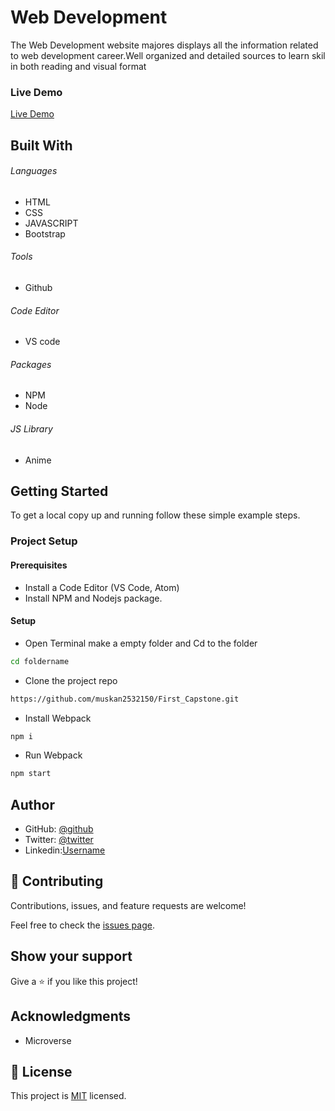 # Web Development
The Web Development website majores displays all the information related to web development career.Well organized  and detailed sources to learn skil in both reading and visual format

 ### Live Demo
 [Live Demo](https://muskan2532150.github.io/First_Capstone)

## Built With

###### Languages 
- HTML
- CSS
- JAVASCRIPT
- Bootstrap

###### Tools  
- Github

###### Code Editor
- VS code

###### Packages 
- NPM
- Node

###### JS Library
- Anime

## Getting Started

To get a local copy up and running follow these simple example steps.

### Project Setup

#### Prerequisites
- Install a Code Editor (VS Code, Atom)
- Install NPM and Nodejs package.

#### Setup
- Open Terminal make a empty folder and Cd to the folder
 ```bash  
 cd foldername
 ```
- Clone the project repo
```bash 
https://github.com/muskan2532150/First_Capstone.git
```
- Install Webpack 
```bash
npm i
```
- Run Webpack
```bash
npm start
```

## Author

- GitHub: [@github](https://github.com/muskan2532150)
- Twitter: [@twitter](muskan2532150)
- Linkedin:[Username](https://www.linkedin.com/in/muskan-gupta-869165225/)

## 🤝 Contributing

Contributions, issues, and feature requests are welcome!

Feel free to check the [issues page](../../issues/).

## Show your support

Give a ⭐️ if you like this project!

## Acknowledgments

- Microverse

## 📝 License

This project is [MIT](./MIT.md) licensed.
